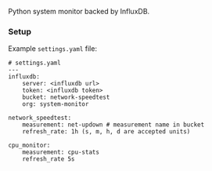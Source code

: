Python system monitor backed by InfluxDB.

### Setup

Example `settings.yaml` file:
```
# settings.yaml
---
influxdb:
    server: <influxdb url>
    token: <influxdb token>
    bucket: network-speedtest
    org: system-monitor
    
network_speedtest:
    measurement: net-updown # measurement name in bucket
    refresh_rate: 1h (s, m, h, d are accepted units)
    
cpu_monitor:
    measurement: cpu-stats
    refresh_rate 5s
```
